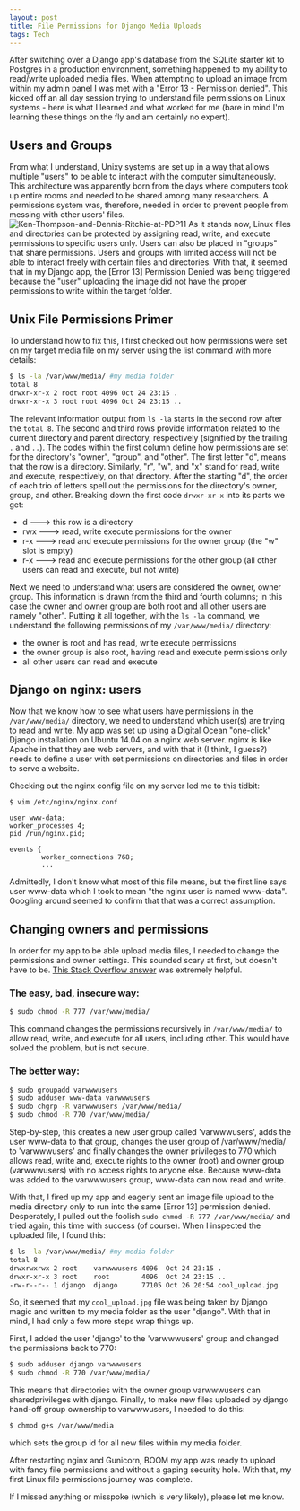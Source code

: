 ```yaml
---
layout: post
title: File Permissions for Django Media Uploads
tags: Tech
---
```


After switching over a Django app's database from the SQLite starter kit to Postgres in a production environment, something happened to my ability to read/write uploaded media files. When attempting to upload an image from within my admin panel I was met with a "Error 13 - Permission denied". This kicked off an all day session trying to understand file permissions on Linux systems - here is what I learned and what worked for me (bare in mind I'm learning these things on the fly and am certainly no expert).

## Users and Groups
From what I understand, Unixy systems are set up in a way that allows multiple "users" to be able to interact with the computer simultaneously. This architecture was apparently born from the days where computers took up entire rooms and needed to be shared among many researchers. A permissions system was, therefore, needed in order to prevent people from messing with other users' files.
![Ken-Thompson-and-Dennis-Ritchie-at-PDP11]({{site.url}}/assets/img/Ken-Thompson-and-Dennis-Ritchie-at-PDP11.jpg)
As it stands now, Linux files and directories can be protected by assigning read, write, and execute permissions to specific users only. Users can also be placed in "groups" that share permissions. Users and groups with limited access will not be able to interact freely with certain files and directories. With that, it seemed that in my Django app, the [Error 13] Permission Denied was being triggered because the "user" uploading the image did not have the proper permissions to write within the target folder.

## Unix File Permissions Primer
To understand how to fix this, I first checked out how permissions were set on my target media file on my server using the list command with more details:

```bash
$ ls -la /var/www/media/ #my media folder
total 8
drwxr-xr-x 2 root root 4096 Oct 24 23:15 .
drwxr-xr-x 3 root root 4096 Oct 24 23:15 ..
```

The relevant information output from `ls -la` starts in the second row after the `total 8`. The second and third rows provide information related to the current directory and parent directory, respectively (signified by the trailing `.` and `..`). The codes within the first column define how permissions are set for the directory's "owner", "group", and "other". The first letter "d", means that the row is a directory. Similarly, "r", "w", and "x" stand for read, write and execute, respectively, on that directory. After the starting "d", the order of each trio of letters spell out the permissions for the directory's owner, group, and other. Breaking down the first code `drwxr-xr-x` into its parts we get:

- d ---> this row is a directory
- rwx ---> read, write execute permissions for the owner
- r-x ---> read and execute permissions for the owner group (the "w" slot is empty)
- r-x ---> read and execute permissions for the other group (all other users can read and execute, but not write)


Next we need to understand what users are considered the owner, owner group. This information is drawn from the third and fourth columns; in this case the owner and owner group are both root and all other users are namely "other". Putting it all together, with the `ls -la` command, we understand the following permissions of my `/var/www/media/` directory:

- the owner is root and has read, write execute permissions
- the owner group is also root, having read and execute permissions only
- all other users can read and execute

## Django on nginx: users   
Now that we know how to see what users have permissions in the `/var/www/media/` directory, we need to understand which user(s) are trying to read and write. My app was set up using a Digital Ocean "one-click" Django installation on Ubuntu 14.04 on a nginx web server. nginx is like Apache in that they are web servers, and with that it (I think, I guess?) needs to define a user with set permissions on directories and files in order to serve a website.

Checking out the nginx config file on my server led me to this tidbit:

```
$ vim /etc/nginx/nginx.conf

user www-data;
worker_processes 4;
pid /run/nginx.pid;

events {
        worker_connections 768;
        ...
```

Admittedly, I don't know what most of this file means, but the first line says user www-data which I took to mean "the nginx user is named www-data". Googling around seemed to confirm that that was a correct assumption.

## Changing owners and permissions
In order for my app to be able upload media files, I needed to change the permissions and owner settings. This sounded scary at first, but doesn't have to be. [This Stack Overflow answer](http://stackoverflow.com/questions/21797372/django-errno-13-permission-denied-var-www-media-animals-user-uploads?answertab=votes#answer-21797786) was extremely helpful.  

### The easy, bad, insecure way:
```bash
$ sudo chmod -R 777 /var/www/media/
```

This command changes the permissions recursively in `/var/www/media/` to allow read, write, and execute for all users, including other. This would have solved the problem, but is not secure.

### The better way:
```bash
$ sudo groupadd varwwwusers
$ sudo adduser www-data varwwwusers
$ sudo chgrp -R varwwwusers /var/www/media/
$ sudo chmod -R 770 /var/www/media/
```

Step-by-step, this creates a new user group called 'varwwwusers', adds the user www-data to that group, changes the user group of /var/www/media/ to 'varwwwusers' and finally changes the owner privileges to 770 which allows read, write and, execute rights to the owner (root) and owner group (varwwwusers) with no access rights to anyone else. Because www-data was added to the varwwwusers group, www-data can now read and write.

With that, I fired up my app and eagerly sent an image file upload to the media directory only to run into the same [Error 13] permission denied. Desperately, I pulled out the foolish `sudo chmod -R 777 /var/www/media/` and tried again, this time with success (of course). When I inspected the uploaded file, I found this:

```bash
$ ls -la /var/www/media/ #my media folder
total 8
drwxrwxrwx 2 root    varwwwusers 4096  Oct 24 23:15 .
drwxr-xr-x 3 root    root        4096  Oct 24 23:15 ..
-rw-r--r-- 1 django  django      77105 Oct 26 20:54 cool_upload.jpg
```

So, it seemed that my `cool_upload.jpg` file was being taken by Django magic and written to my media folder as the user "django". With that in mind, I had only a few more steps wrap things up.

First, I added the user 'django' to the 'varwwwusers' group and changed the permissions back to 770:

```bash
$ sudo adduser django varwwwusers
$ sudo chmod -R 770 /var/www/media/
```

This means that directories with the owner group varwwwusers can sharedprivileges with django.
Finally, to make new files uploaded by django hand-off group ownership to varwwwusers, I needed to do this:

```bash
$ chmod g+s /var/www/media
```

which sets the group id for all new files within my media folder.

After restarting nginx and Gunicorn, BOOM my app was ready to upload with fancy file permissions and without a gaping security hole. With that, my first Linux file permissions journey was complete.

If I missed anything or misspoke (which is very likely), please let me know.
